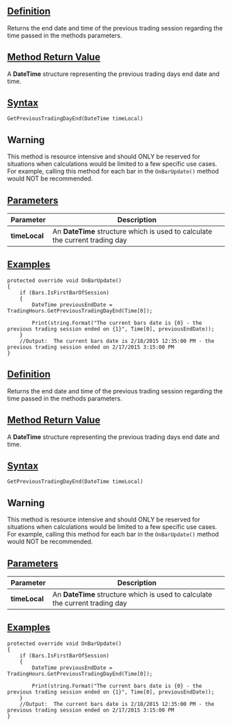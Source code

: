 ## [Definition](https://developer.ninjatrader.com/docs/desktop/getprevioustradingdayend\#definition)

Returns the end date and time of the previous trading session regarding the time passed in the methods parameters.

## [Method Return Value](https://developer.ninjatrader.com/docs/desktop/getprevioustradingdayend\#method-return-value)

A **DateTime** structure representing the previous trading days end date and time.

## [Syntax](https://developer.ninjatrader.com/docs/desktop/getprevioustradingdayend\#syntax)

`GetPreviousTradingDayEnd(DateTime timeLocal)`

## Warning

This method is resource intensive and should ONLY be reserved for situations when calculations would be limited to a few specific use cases. For example, calling this method for each bar in the `OnBarUpdate()` method would NOT be recommended.

## [Parameters](https://developer.ninjatrader.com/docs/desktop/getprevioustradingdayend\#parameters)

| Parameter | Description |
| --- | --- |
| **timeLocal** | An **DateTime** structure which is used to calculate the current trading day |

## [Examples](https://developer.ninjatrader.com/docs/desktop/getprevioustradingdayend\#examples)

```jsx-150469391 csharp
protected override void OnBarUpdate()
{
    if (Bars.IsFirstBarOfSession)
    {
        DateTime previousEndDate = TradingHours.GetPreviousTradingDayEnd(Time[0]);

        Print(string.Format("The current bars date is {0} - the previous trading session ended on {1}", Time[0], previousEndDate));
    }
    //Output:  The current bars date is 2/18/2015 12:35:00 PM - the previous trading session ended on 2/17/2015 3:15:00 PM
}

```

## [Definition](https://developer.ninjatrader.com/docs/desktop/getprevioustradingdayend\#definition)

Returns the end date and time of the previous trading session regarding the time passed in the methods parameters.

## [Method Return Value](https://developer.ninjatrader.com/docs/desktop/getprevioustradingdayend\#method-return-value)

A **DateTime** structure representing the previous trading days end date and time.

## [Syntax](https://developer.ninjatrader.com/docs/desktop/getprevioustradingdayend\#syntax)

`GetPreviousTradingDayEnd(DateTime timeLocal)`

## Warning

This method is resource intensive and should ONLY be reserved for situations when calculations would be limited to a few specific use cases. For example, calling this method for each bar in the `OnBarUpdate()` method would NOT be recommended.

## [Parameters](https://developer.ninjatrader.com/docs/desktop/getprevioustradingdayend\#parameters)

| Parameter | Description |
| --- | --- |
| **timeLocal** | An **DateTime** structure which is used to calculate the current trading day |

## [Examples](https://developer.ninjatrader.com/docs/desktop/getprevioustradingdayend\#examples)

```jsx-150469391 csharp
protected override void OnBarUpdate()
{
    if (Bars.IsFirstBarOfSession)
    {
        DateTime previousEndDate = TradingHours.GetPreviousTradingDayEnd(Time[0]);

        Print(string.Format("The current bars date is {0} - the previous trading session ended on {1}", Time[0], previousEndDate));
    }
    //Output:  The current bars date is 2/18/2015 12:35:00 PM - the previous trading session ended on 2/17/2015 3:15:00 PM
}

```